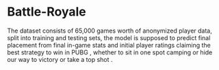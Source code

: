 # Battle-Royale
The dataset consists of 65,000 games worth of anonymized player data, split into training and testing sets, the model is supposed to predict final placement from final in-game stats and initial player ratings claiming the best strategy to win in PUBG , whether to sit in one spot camping or hide our way to victory or take a top shot .
